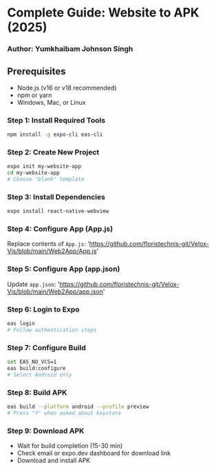 # Complete Guide: Website to APK (2025)
### Author: Yumkhaibam Johnson Singh 

## Prerequisites
- Node.js (v16 or v18 recommended)
- npm or yarn
- Windows, Mac, or Linux

### Step 1: Install Required Tools
```bash
npm install -g expo-cli eas-cli
```

### Step 2: Create New Project
```bash
expo init my-website-app
cd my-website-app
# Choose "blank" template
```

### Step 3: Install Dependencies
```bash
expo install react-native-webview
```
### Step 4: Configure App (App.js)
Replace contents of `App.js`: 'https://github.com/floristechnis-git/Velox-Vis/blob/main/Web2App/App.js'

### Step 5: Configure App (app.json)
Update `app.json`: 'https://github.com/floristechnis-git/Velox-Vis/blob/main/Web2App/app.json'


### Step 6: Login to Expo
```bash
eas login
# Follow authentication steps
```

### Step 7: Configure Build
```bash
set EAS_NO_VCS=1
eas build:configure
# Select Android only
```

### Step 8: Build APK
```bash
eas build --platform android --profile preview
# Press "Y" when asked about keystore
```

### Step 9: Download APK
- Wait for build completion (15-30 min)
- Check email or expo.dev dashboard for download link
- Download and install APK
